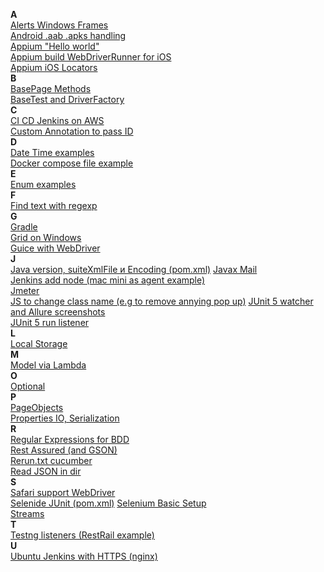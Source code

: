 **A**  
[Alerts Windows Frames](https://github.com/borzykin/wiki/wiki/Alerts---Windows---Frames)  
[Android .aab .apks handling](https://github.com/borzykin/wiki/wiki/Android-.aab-.apks-handling)  
[Appium "Hello world"](https://github.com/borzykin/wiki/wiki/Appium-%22Hello-world%22)  
[Appium build WebDriverRunner for iOS](https://github.com/borzykin/wiki/wiki/Appium-build-WebDriverRunner-for-iOS)  
[Appium iOS Locators](https://github.com/borzykin/wiki/wiki/Appium-iOS-Locators)  
**B**  
[BasePage Methods](https://github.com/borzykin/wiki/wiki/BasePage-Methods)  
[BaseTest and DriverFactory](https://github.com/borzykin/wiki/wiki/BaseTest-and-DriverFactory)  
**C**  
[CI CD Jenkins on AWS](https://github.com/borzykin/wiki/wiki/CI-CD-Jenkins-on-AWS)  
[Custom Annotation to pass ID](https://github.com/borzykin/wiki/wiki/Custom-Annotation-to-pass-ID)  
**D**  
[Date Time examples](https://github.com/borzykin/wiki/wiki/Date-Time-examples)  
[Docker compose file example](https://github.com/borzykin/wiki/wiki/Docker-compose-file-example)  
**E**  
[Enum examples](https://github.com/borzykin/wiki/wiki/Enum-examples)  
**F**  
[Find text with regexp](https://github.com/borzykin/wiki/wiki/Find-substring-with-regexp)  
**G**  
[Gradle](https://github.com/borzykin/wiki/wiki/Gradle)  
[Grid on Windows](https://github.com/borzykin/wiki/wiki/Grid-on-Windows)  
[Guice with WebDriver](https://github.com/borzykin/wiki/wiki/Guice-with-WebDriver)  
**J**  
[Java version, suiteXmlFile и Encoding (pom.xml)](https://github.com/borzykin/wiki/wiki/Java-version,-suiteXmlFile-%D0%B8-Encoding-(pom.xml))  
[Javax Mail](https://github.com/borzykin/wiki/wiki/Javax-Mail)  
[Jenkins add node (mac mini as agent example)](https://github.com/borzykin/wiki/wiki/Jenkins---add-node-(mac-mini-as-agent-example))  
[Jmeter](https://github.com/borzykin/wiki/wiki/Jmeter)  
[JS to change class name (e.g to remove annying pop up)](https://github.com/borzykin/wiki/wiki/JS-to-change-class-name-(e.g-to-remove-annying-pop-up))  
[JUnit 5 watcher and Allure screenshots](https://github.com/borzykin/wiki/wiki/JUnit-5-Watcher-and-Allure-screenshots)  
[JUnit 5 run listener](https://github.com/borzykin/wiki/wiki/JUnit5-run-listener)  
**L**  
[Local Storage](https://github.com/borzykin/wiki/wiki/Local-Storage)  
**M**  
[Model via Lambda](https://github.com/borzykin/wiki/wiki/Model-via-Lambda)  
**O**  
[Optional](https://github.com/borzykin/wiki/wiki/Optional)  
**P**  
[PageObjects](https://github.com/borzykin/wiki/wiki/PageObjects)  
[Properties IO, Serialization](https://github.com/borzykin/wiki/wiki/Properties-IO,-Serialization)  
**R**  
[Regular Expressions for BDD](https://github.com/borzykin/wiki/wiki/Regular-Expressions-for-BDD)  
[Rest Assured (and GSON)](https://github.com/borzykin/wiki/wiki/Rest-Assured-(and-GSON))  
[Rerun.txt cucumber](https://github.com/borzykin/wiki/wiki/Rerun.txt-cucumber)  
[Read JSON in dir](https://github.com/borzykin/wiki/wiki/Read-JSON-files-in-directory)  
**S**  
[Safari support WebDriver](https://github.com/borzykin/wiki/wiki/Safari-support-WebDriver)  
[Selenide JUnit (pom.xml)](https://github.com/borzykin/wiki/wiki/Selenide-JUnit-(pom.xml))  
[Selenium Basic Setup](https://github.com/borzykin/wiki/wiki/Selenium-Basic-Setup)  
[Streams](https://github.com/borzykin/wiki/wiki/Streams)  
**T**  
[Testng listeners (RestRail example)](https://github.com/borzykin/wiki/wiki/Testng-listeners-(RestRail-example))  
**U**  
[Ubuntu Jenkins with HTTPS (nginx)](https://github.com/borzykin/wiki/wiki/Ubuntu-Jenkins-with-HTTPS-(nginx))  
